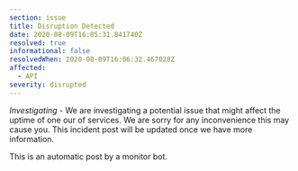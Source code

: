 ```yaml
---
section: issue
title: Disruption Detected
date: 2020-08-09T16:05:31.841740Z
resolved: true
informational: false
resolvedWhen: 2020-08-09T16:06:32.467028Z
affected:
  - API
severity: disrupted
---
```

*Investigating* - We are investigating a potential issue that might affect the uptime of one our of services. We are sorry for any inconvenience this may cause you. This incident post will be updated once we have more information.

This is an automatic post by a monitor bot.
        